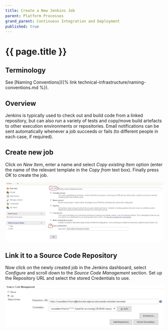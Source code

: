 ```yaml
---
title: Create a New Jenkins Job
parent: Platform Processes
grand_parent: Continuous Integration and Deployment
published: true
---
```


# {{ page.title }}

## Terminology

See [Naming Conventions]({% link technical-infrastructure/naming-conventions.md %}).

## Overview

Jenkins is typically used to check out and build code from a linked repository,
but can also run a variety of tests and copy/move build artefacts to other execution environments or repositories.
Email notifications can be sent automatically whenever a job succeeds or fails (to different people in each case, if required).

## Create new job

Click on *New Item*, enter a name and select *Copy existing Item* option
(enter the name of the relevant template in the *Copy from* text box). Finally press *OK* to create the job.

![Jenkins New Item](../../../images/jenkins-new-item.png)

## Link it to a Source Code Repository

Now click on the newly created job in the Jenkins dashboard, select *Configure* and scroll down to the
*Source Code Management* section. Set up the Repository URL and select the stored Credentials to use.

![Jenkins Job Git Credentials](../../../images/jenkins-job-git-credentials.png)
